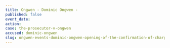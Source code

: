 ```yaml
---
title: Ongwen - Dominic Ongwen -
published: false
event_date:
action:
case: the-prosecutor-v-ongwen
accused: dominic-ongwen
slug: ongwen-events-dominic-ongwen-opening-of-the-confirmation-of-charges-hearing
---
```




